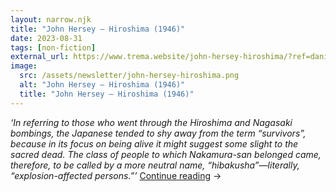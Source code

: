 ```yaml
---
layout: narrow.njk
title: "John Hersey – Hiroshima (1946)"
date: 2023-08-31
tags: [non-fiction]
external_url: https://www.trema.website/john-hersey-hiroshima/?ref=daniel.pizza
image:
  src: /assets/newsletter/john-hersey-hiroshima.png
  alt: "John Hersey – Hiroshima (1946)"
  title: "John Hersey – Hiroshima (1946)"
---
```


_‘In referring to those who went through the Hiroshima and Nagasaki bombings, the Japanese tended to shy away from the term “survivors”, because in its focus on being alive it might suggest some slight to the sacred dead. The class of people to which Nakamura-san belonged came, therefore, to be called by a more neutral name, “hibakusha”—literally, “explosion-affected persons.”’_ <a href="{{ external_url }}" title="Read my recommendation for Hiroshima by John Hersey" rel="external" target="_blank">Continue reading</a> →
